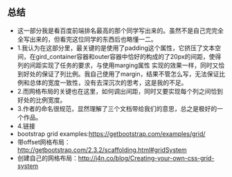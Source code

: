 ## 总结
- 这一部分我是看百度前端排名最高的那个同学写出来的。虽然不是自己完完全全写出来的，但看完这位同学的东西后也略懂一二。
- 1.我认为在这部分里，最关键的是使用了padding这个属性，它挤压了文本空间，在gird_container容器和outer容器中恰好的构成的了20px的间距，使得列的间距实现了任务的要求，与使用marging属性
实现的效果一样，同时又恰到好处的保证了列比例。我自己使用了margin，结果不管怎么写，无法保证比例和总体的宽度一致性，没有去深沉次的思考，这是我的不足。
- 2.而网格布局的关键也在这里，如何调出间距，同时又要实现每个列之间恰到好处的比例宽度。
- 3.作者的命名很规范，显然理解了三个文档带给我们的意思，总之是极好的一个作品。
- 4.链接
- bootstrap grid examples:https://getbootstrap.com/examples/grid/
- 带offset网格布局：http://getbootstrap.com/2.3.2/scaffolding.html#gridSystem
- 创建自己的网格布局：http://j4n.co/blog/Creating-your-own-css-grid-system